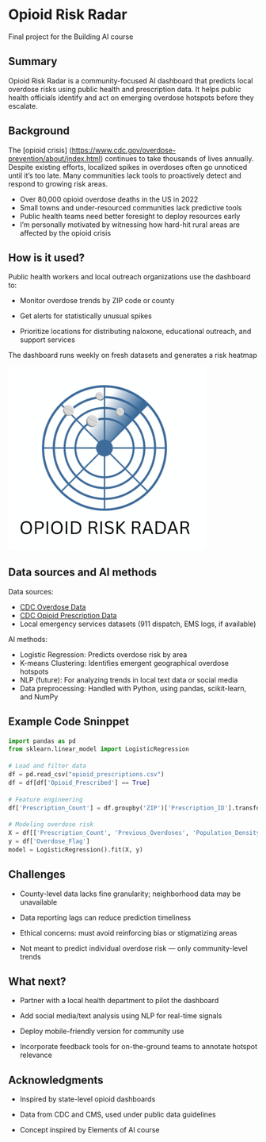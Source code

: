 
<!-- This is the markdown template for the final project of the Building AI course, 
created by Reaktor Innovations and University of Helsinki. 
Copy the template, paste it to your GitHub README and edit! -->

# Opioid Risk Radar

Final project for the Building AI course

## Summary

Opioid Risk Radar is a community-focused AI dashboard that predicts local overdose risks using public health and prescription data. It helps public health officials identify and act on emerging overdose hotspots before they escalate.

## Background

The [opioid crisis] (https://www.cdc.gov/overdose-prevention/about/index.html) continues to take thousands of lives annually. Despite existing efforts, localized spikes in overdoses often go unnoticed until it’s too late. Many communities lack tools to proactively detect and respond to growing risk areas.

* Over 80,000 opioid overdose deaths in the US in 2022
* Small towns and under-resourced communities lack predictive tools
* Public health teams need better foresight to deploy resources early
* I’m personally motivated by witnessing how hard-hit rural areas are affected by the opioid crisis


## How is it used?

Public health workers and local outreach organizations use the dashboard to:

* Monitor overdose trends by ZIP code or county

* Get alerts for statistically unusual spikes

* Prioritize locations for distributing naloxone, educational outreach, and support services

The dashboard runs weekly on fresh datasets and generates a risk heatmap




<img src="Opioid%20Risk%20Radar.png" width="400">




## Data sources and AI methods

Data sources:

* [CDC Overdose Data]([https://www.cdc.gov/drugoverdose/data/index.html](https://www.cdc.gov/nchs/fastats/drug-overdoses.htm))
* [CDC Opioid Prescription Data]([https://data.cms.gov/provider-summary-by-type-of-service/medicare-part-d-prescribers/opioid-prescribing](https://www.cdc.gov/overdose-prevention/data-research/facts-stats/opioid-dispensing-rate-maps.html))
* Local emergency services datasets (911 dispatch, EMS logs, if available)

AI methods:

* Logistic Regression: Predicts overdose risk by area
* K-means Clustering: Identifies emergent geographical overdose hotspots
* NLP (future): For analyzing trends in local text data or social media
* Data preprocessing: Handled with Python, using pandas, scikit-learn, and NumPy


## Example Code Sninppet

```python
import pandas as pd
from sklearn.linear_model import LogisticRegression

# Load and filter data
df = pd.read_csv("opioid_prescriptions.csv")
df = df[df['Opioid_Prescribed'] == True]

# Feature engineering
df['Prescription_Count'] = df.groupby('ZIP')['Prescription_ID'].transform('count')

# Modeling overdose risk
X = df[['Prescription_Count', 'Previous_Overdoses', 'Population_Density']]
y = df['Overdose_Flag']
model = LogisticRegression().fit(X, y)
```




## Challenges

* County-level data lacks fine granularity; neighborhood data may be unavailable

* Data reporting lags can reduce prediction timeliness

* Ethical concerns: must avoid reinforcing bias or stigmatizing areas

* Not meant to predict individual overdose risk — only community-level trends



## What next?

* Partner with a local health department to pilot the dashboard

* Add social media/text analysis using NLP for real-time signals

* Deploy mobile-friendly version for community use

* Incorporate feedback tools for on-the-ground teams to annotate hotspot relevance

  

## Acknowledgments

* Inspired by state-level opioid dashboards 

* Data from CDC and CMS, used under public data guidelines

* Concept inspired by Elements of AI course 

